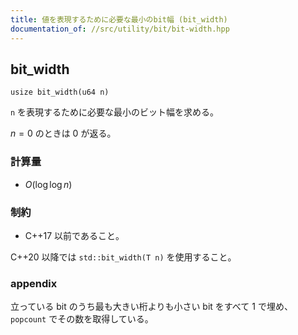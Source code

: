 ```yaml
---
title: 値を表現するために必要な最小のbit幅 (bit_width)
documentation_of: //src/utility/bit/bit-width.hpp
---
```


## bit_width
```
usize bit_width(u64 n)
```

`n` を表現するために必要な最小のビット幅を求める。

$n = 0$ のときは $0$ が返る。

### 計算量
- $O(\log \log n)$

### 制約
- C++17 以前であること。

C++20 以降では `std::bit_width(T n)` を使用すること。

### appendix
立っている bit のうち最も大きい桁よりも小さい bit をすべて 1 で埋め、`popcount` でその数を取得している。

